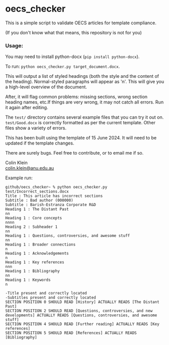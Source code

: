 # oecs_checker
This is a simple script to validate OECS articles for template compliance.

(If you don't know what that means, this repository is not for you)



### Usage:

You may need to install python-docx (`pip install python-docx`).

To run: `python oecs_checker.py target_document.docx`.

This will output a list of styled headings (both the style and the content of the heading). Normal-styled paragraphs will appear as 'n'. This will give you a high-level overview of the document.

After, it will flag common problems: missing sections, wrong section heading names, etc.If things are very wrong, it may not catch all errors. Run it again after editing.

The `test/` directory contains several example files that you can try it out on. `test/Good.docx` is correctly formatted as per the current template. Other files show a variety of errors.

This has been built using the template of 15 June 2024. It will need to be updated if the template changes.

There are surely bugs. Feel free to contribute, or to email me if so.

Colin Klein  
colin.klein@anu.edu.au


Example run:
```
github/oecs_checker~ % python oecs_checker.py test/Incorrect_sections.docx   
Title : This article has incorrect sections  
Subtitle : Bad author (000000)   
Subtitle : Barish-Estranza Corporate R&D   
Heading 1 : The Distant Past  
nn  
Heading 1 : Core concepts
nnnn  
Heading 2 : Subheader 1   
nn  
Heading 1 : Questions, controversies, and awesome stuff   
nn  
Heading 1 : Broader connections   
n  
Heading 1 : Acknowledgements   
n  
Heading 1 : Key references   
nnn  
Heading 1 : Bibliography   
nn  
Heading 1 : Keywords    
n  

-Title present and correctly located  
-Subtitles present and correctly located  
SECTION POSITION 0 SHOULD READ [History] ACTUALLY READS [The Distant Past]  
SECTION POSITION 2 SHOULD READ [Questions, controversies, and new developments] ACTUALLY READS [Questions, controversies, and awesome stuff]  
SECTION POSITION 4 SHOULD READ [Further reading] ACTUALLY READS [Key references]  
SECTION POSITION 5 SHOULD READ [References] ACTUALLY READS [Bibliography]
```

